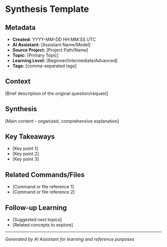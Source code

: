 # Synthesis Template

## Metadata
- **Created:** YYYY-MM-DD HH:MM:SS UTC
- **AI Assistant:** [Assistant Name/Model]
- **Source Project:** [Project Path/Name]
- **Topic:** [Primary Topic]
- **Learning Level:** [Beginner/Intermediate/Advanced]
- **Tags:** [comma-separated tags]

## Context
[Brief description of the original question/request]

## Synthesis
[Main content - organized, comprehensive explanation]

## Key Takeaways
- [Key point 1]
- [Key point 2]
- [Key point 3]

## Related Commands/Files
- [Command or file reference 1]
- [Command or file reference 2]

## Follow-up Learning
- [Suggested next topics]
- [Related concepts to explore]

---
*Generated by AI Assistant for learning and reference purposes*
